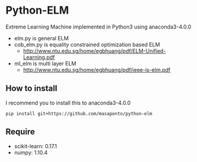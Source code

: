 # Python-ELM
Extreme Learning Machine implemented in Python3 using anaconda3-4.0.0

- elm.py is general ELM
- cob_elm.py is equality constrained optimization based ELM
  - http://www.ntu.edu.sg/home/egbhuang/pdf/ELM-Unified-Learning.pdf
- ml_elm is multi layer ELM
  - http://www.ntu.edu.sg/home/egbhuang/pdf/ieee-is-elm.pdf

## How to install 
I recommend you to install this to anaconda3-4.0.0  

```
pip install git+https://github.com/masaponto/python-elm
```

## Require
- scikit-learn: 0.17.1
- numpy: 1.10.4
